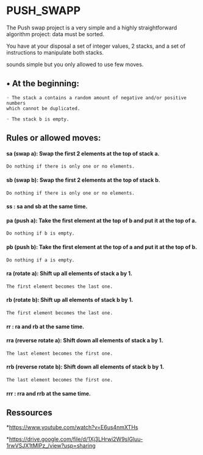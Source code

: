 # PUSH_SWAPP

The Push swap project is a very simple and a highly straightforward algorithm project:
data must be sorted.

You have at your disposal a set of integer values, 2 stacks, and a set of instructions
to manipulate both stacks.

sounds simple but you only allowed to use few moves.

## • At the beginning:
    ◦ The stack a contains a random amount of negative and/or positive numbers
    which cannot be duplicated.

    ◦ The stack b is empty.
## Rules or allowed moves:
#### sa (swap a): Swap the first 2 elements at the top of stack a.
    Do nothing if there is only one or no elements.
#### sb (swap b): Swap the first 2 elements at the top of stack b.
    Do nothing if there is only one or no elements.
#### ss : sa and sb at the same time.

#### pa (push a): Take the first element at the top of b and put it at the top of a.
    Do nothing if b is empty.
    
#### pb (push b): Take the first element at the top of a and put it at the top of b.
    Do nothing if a is empty.
    
#### ra (rotate a): Shift up all elements of stack a by 1.
    The first element becomes the last one.
    
#### rb (rotate b): Shift up all elements of stack b by 1.
    The first element becomes the last one.
    
#### rr : ra and rb at the same time.

#### rra (reverse rotate a): Shift down all elements of stack a by 1.
    The last element becomes the first one.
    
#### rrb (reverse rotate b): Shift down all elements of stack b by 1.
    The last element becomes the first one.
    
#### rrr : rra and rrb at the same time.

## Ressources

*https://www.youtube.com/watch?v=E6us4nmXTHs

*https://drive.google.com/file/d/1Xj3LHrwi2W9sIGluu-1rwVSJX1tMlPz_/view?usp=sharing

